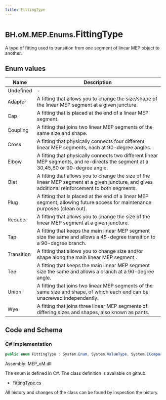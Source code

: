 ```yaml
---
title: FittingType
---
```


# <small>BH.oM.MEP.Enums.</small>**FittingType**

A type of fitting used to transition from one segment of linear MEP object to another.

## Enum values

| Name            | Description                                                    |
|-----------------|----------------------------------------------------------------|
| Undefined |  -  |
| Adapter |  A fitting that allows you to change the size/shape of the linear MEP segment at a given juncture.  |
| Cap |  A fitting that is placed at the end of a linear MEP segment.  |
| Coupling |  A fitting that joins two linear MEP segments of the same size and shape.  |
| Cross |  A fitting that physically connects four different linear MEP segments, each at 90-degree angles.  |
| Elbow |  A fitting that physically connects two different linear MEP segments, and re-directs the segment at a 30,45,60 or 90-degree angle.  |
| Olet |  A fitting that allows you to change the size of the linear MEP segment at a given juncture, and gives additional reinforcement to both segments.  |
| Plug |  A fitting that is placed at the end of a linear MEP segment, allowing future access for maintenance purposes (clean out).  |
| Reducer |  A fitting that allows you to change the size of the linear MEP segment at a given juncture.  |
| Tap |  A fitting that keeps the main linear MEP segment size the same and allows a 45-degree transition to a 90-degree branch.  |
| Transition |  A fitting that allows you to change size and/or shape along the main linear MEP segment .  |
| Tee |  A fitting that keeps the main linear MEP segment size the same and allows a branch at a 90-degree angle.  |
| Union |  A fitting that joins two linear MEP segments of the same size and shape, of which each end can be unscrewed independently.  |
| Wye |  A fitting that joins three linear MEP segments of differing sizes and shapes, also known as pants.  |


## Code and Schema

### C# implementation

``` C# title="C#"
public enum FittingType : System.Enum, System.ValueType, System.IComparable, System.ISpanFormattable, System.IFormattable, System.IConvertible
```

Assembly: MEP_oM.dll

The enum is defined in C#. The class definition is available on github:

- [FittingType.cs](https://github.com/BHoM/BHoM/blob/develop/MEP_oM/Enums\FittingType.cs)

All history and changes of the class can be found by inspection the history.
